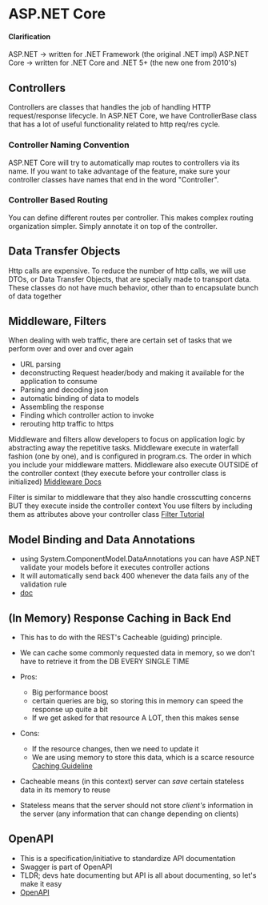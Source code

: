# ASP.NET Core

#### Clarification
ASP.NET -> written for .NET Framework (the original .NET impl)
ASP.NET Core -> written for .NET Core and .NET 5+ (the new one from 2010's)

## Controllers
Controllers are classes that handles the job of handling HTTP request/response lifecycle. In ASP.NET Core, we have ControllerBase class that has a lot of useful functionality related to http req/res cycle.

### Controller Naming Convention
ASP.NET Core will try to automatically map routes to controllers via its name. If you want to take advantage of the feature, make sure your controller classes have names that end in the word "Controller".

### Controller Based Routing
You can define different routes per controller. This makes complex routing organization simpler. Simply annotate it on top of the controller.

## Data Transfer Objects
Http calls are expensive. To reduce the number of http calls, we will use DTOs, or Data Transfer Objects, that are specially made to transport data. These classes do not have much behavior, other than to encapsulate bunch of data together

## Middleware, Filters
When dealing with web traffic, there are certain set of tasks that we perform over and over and over again
- URL parsing
- deconstructing Request header/body and making it available for the application to consume
- Parsing and decoding json
- automatic binding of data to models
- Assembling the response
- Finding which controller action to invoke
- rerouting http traffic to https

Middleware and filters allow developers to focus on application logic by abstracting away the repetitive tasks.
Middleware execute in waterfall fashion (one by one), and is configured in program.cs.
The order in which you include your middleware matters.
Middleware also execute OUTSIDE of the controller context (they execute before your controller class is initialized)
[Middleware Docs](https://learn.microsoft.com/en-us/aspnet/core/fundamentals/middleware/?view=aspnetcore-7.0)

Filter is similar to middleware that they also handle crosscutting concerns
BUT they execute inside the controller context
You use filters by including them as attributes above your controller class
[Filter Tutorial](https://jakeydocs.readthedocs.io/en/latest/mvc/controllers/filters.html)

## Model Binding and Data Annotations
- using System.ComponentModel.DataAnnotations you can have ASP.NET validate your models before it executes controller actions
- It will automatically send back 400 whenever the data fails any of the validation rule
- [doc](https://learn.microsoft.com/en-us/aspnet/core/mvc/models/validation?view=aspnetcore-6.0)

## (In Memory) Response Caching in Back End
- This has to do with the REST's Cacheable (guiding) principle.
- We can cache some commonly requested data in memory, so we don't have to retrieve it from the DB EVERY SINGLE TIME

- Pros:
    - Big performance boost 
    - certain queries are big, so storing this in memory can speed the response up quite a bit
    - If we get asked for that resource A LOT, then this makes sense
- Cons:
    - If the resource changes, then we need to update it
    - We are using memory to store this data, which is a scarce resource
[Caching Guideline](https://learn.microsoft.com/en-us/aspnet/core/performance/caching/memory?view=aspnetcore-6.0#cache-guidelines)

- Cacheable means (in this context) server can _save_ certain stateless data in its memory to reuse  
- Stateless means that the server should not store _client's_ information in the server (any information that can change depending on clients)

## OpenAPI
- This is a specification/initiative to standardize API documentation
- Swagger is part of OpenAPI
- TLDR; devs hate documenting but API is all about documenting, so let's make it easy
- [OpenAPI](https://www.openapis.org/)